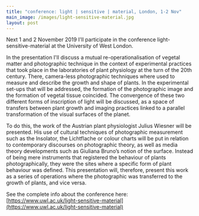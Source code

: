 ```yaml
---
title: "conference: light | sensitive | material, London, 1-2 Nov"
main_image: /images/light-sensitive-material.jpg
layout: post
---
```


Next 1 and 2 November 2019 I'll participate in the conference  light-sensitive-material at the University of West London. 

In the presentation I'll discuss a mutual re-operationalisation of vegetal matter and photographic technique in the context of experimental practices that took place in the laboratories of plant physiology at the turn of the 20th century. There, camera-less photographic techniques where used to measure and describe the growth and shape of plants. In the experimental set-ups that will be addressed, the formation of the photographic image and the formation of vegetal tissue coincided. The convergence of these two different forms of inscription of light will be discussed, as a space of transfers between plant growth and imaging practices linked to a parallel transformation of the visual surfaces of the planet.

To do this, the work of the Austrian plant physiologist Julius Wiesner will be presented. His use of cultural techniques of photographic measurement such as the Insolator, the Lichtflache or colour charts will be put in relation to contemporary discourses on photographic theory, as well as media theory developments such as Giuliana Bruno’s notion of the surface. Instead of being mere instruments that registered the behaviour of plants photographically, they were the sites where a specific form of plant behaviour was defined. This presentation will, therefore, present this work as a series of operations where the photographic was transferred to the growth of plants, and vice versa. 

See the complete info about the conference here: [https://www.uwl.ac.uk/light-sensitive-material](https://www.uwl.ac.uk/light-sensitive-material)